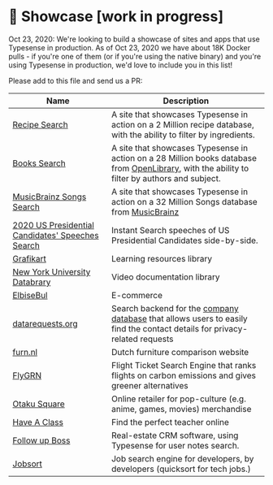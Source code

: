# 🌟 Showcase [work in progress]

Oct 23, 2020: We're looking to build a showcase of sites and apps that use Typesense in production. As of Oct 23, 2020 we have about 18K Docker pulls - if you're one of them (or if you're using the native binary) and you're using Typesense in production, we'd love to include you in this list! 

Please add to this file and send us a PR:

| Name        | Description |
| ----------- | ----------- |
| [Recipe Search](https://recipe-search.typesense.org/) | A site that showcases Typesense in action on a 2 Million recipe database, with the ability to filter by ingredients.|
| [Books Search](https://books-search.typesense.org/) | A site that showcases Typesense in action on a 28 Million books database from [OpenLibrary](https://openlibrary.org/), with the ability to filter by authors and subject.  |
| [MusicBrainz Songs Search](https://songs-search.typesense.org/) | A site that showcases Typesense in action on a 32 Million Songs database from [MusicBrainz](https://musicbrainz.org/) |
| [2020 US Presidential Candidates' Speeches Search](https://biden-trump-speeches-search.typesense.org/) | Instant Search speeches of US Presidential Candidates side-by-side. |
| [Grafikart](https://www.grafikart.fr/) | Learning resources library |
| [New York University Databrary](https://nyu.databrary.org/) | Video documentation library |
| [ElbiseBul](https://www.elbisebul.com/) | E-commerce |
| [datarequests.org](https://www.datarequests.org/) | Search backend for the [company database](https://www.datarequests.org/company) that allows users to easily find the contact details for privacy-related requests |
| [furn.nl](https://furn.nl) | Dutch furniture comparison website |
| [FlyGRN](https://flygrn.com) | Flight Ticket Search Engine that ranks flights on carbon emissions and gives greener alternatives |
| [Otaku Square](https://www.otakusquare.com) | Online retailer for pop-culture (e.g. anime, games, movies) merchandise |
| [Have A Class](https://haveaclass.com/) | Find the perfect teacher online |
| [Follow up Boss](https://www.followupboss.com/) | Real-estate CRM software, using Typesense for user notes search. |
| [Jobsort](https://www.jobsort.com/) | Job search engine for developers, by developers (quicksort for tech jobs.) |
